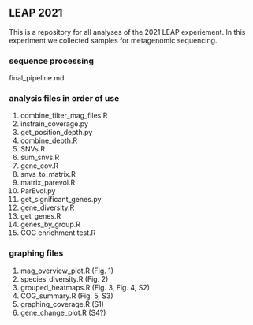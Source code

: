 ## LEAP 2021
This is a repository for all analyses of the 2021 LEAP experiement. In this experiment we collected samples for metagenomic sequencing.

### sequence processing 

final_pipeline.md

### analysis files in order of use

1. combine_filter_mag_files.R
2. instrain_coverage.py
3. get_position_depth.py
4. combine_depth.R
5. SNVs.R
6. sum_snvs.R
7. gene_cov.R
8. snvs_to_matrix.R
9. matrix_parevol.R
10. ParEvol.py
11. get_significant_genes.py
12. gene_diversity.R
13. get_genes.R
14. genes_by_group.R
15. COG enrichment test.R


### graphing files

1. mag_overview_plot.R (Fig. 1)
2. species_diversity.R (Fig. 2)
3. grouped_heatmaps.R (Fig. 3, Fig. 4, S2)
4. COG_summary.R (Fig. 5, S3)
5. graphing_coverage.R (S1)
6. gene_change_plot.R (S4?)


